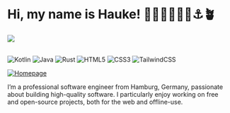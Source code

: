 # Hi, my name is Hauke! 👋🏻👨🏼‍💻🌊⚓️🪴

<a href="https://github.com/haukesomm">
  <img src="https://github-readme-stats.vercel.app/api/top-langs/?username=haukesomm&theme=swift&layout=compact&hide=html,css,ruby" />
</a>

<br>

<br>

![Kotlin](https://img.shields.io/badge/Kotlin-%237F52FF.svg?logo=kotlin&logoColor=white)
![Java](https://img.shields.io/badge/Java-%23ED8B00.svg?logo=openjdk&logoColor=white)
![Rust](https://img.shields.io/badge/Rust-d6a672.svg?logo=rust&logoColor=white)
![HTML5](https://img.shields.io/badge/HTML5-E34F26.svg?logo=html5&logoColor=white)
![CSS3](https://img.shields.io/badge/CSS3-1572B6.svg?logo=css3&logoColor=white)
![TailwindCSS](https://img.shields.io/badge/TailwindCSS-%2338B2AC.svg?logo=tailwind-css&logoColor=white)


[![Homepage](https://img.shields.io/badge/Visit%20my%20website-haukesomm.de-121d44)](https://haukesomm.de)

I’m a professional software engineer from Hamburg, Germany, passionate about building high-quality software. 
I particularly enjoy working on free and open-source projects, both for the web and offline-use.
